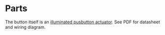 # Parts

The button itself is an [illuminated pusbutton actuator][1].
See PDF for datasheet and wiring diagram.

[1]: http://products.eao.com/index.php?IdTreeGroup=2350&IdProduct=54649&lang=en
